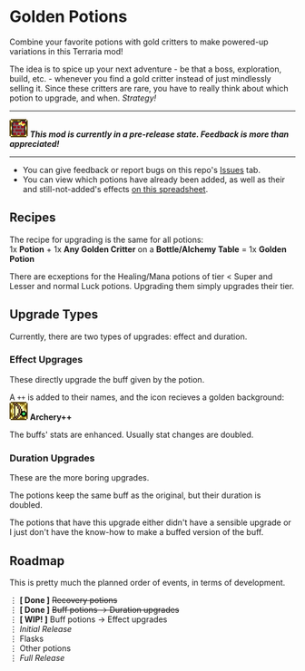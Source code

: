 # Golden Potions
 Combine your favorite potions with gold critters to make powered-up variations in this Terraria mod!
 
 The idea is to spice up your next adventure - be that a boss, exploration, build, etc. - whenever you find a gold critter instead of just mindlessly selling it.
 Since these critters are rare, you have to really think about which potion to upgrade, and when. _Strategy!_
 
---
![](/Buffs/GoldenBuilder.png)
***This mod is currently in a pre-release state. Feedback is more than appreciated!***

---
- You can give feedback or report bugs on this repo's [Issues] tab.
- You can view which potions have already been added, as well as their and still-not-added's effects [on this spreadsheet].

## Recipes
The recipe for upgrading is the same for all potions: \
1x **Potion** + 1x **Any Golden Critter** on a **Bottle/Alchemy Table** = 1x **Golden Potion**

There are ecxeptions for the Healing/Mana potions of tier < Super and Lesser and normal Luck potions.
Upgrading them simply upgrades their tier.

## Upgrade Types
Currently, there are two types of upgrades: effect and duration.

### Effect Upgrages
These directly upgrade the buff given by the potion.

A `++` is added to their names, and the icon recieves a golden background: \
![](/Buffs/GoldenArchery.png) **Archery++**

The buffs' stats are enhanced. Usually stat changes are doubled.

### Duration Upgrades
These are the more boring upgrades.

The potions keep the same buff as the original, but their duration is doubled.

The potions that have this upgrade either didn't have a sensible upgrade or I just don't have the know-how to make a buffed version of the buff.

## Roadmap
This is pretty much the planned order of events, in terms of development.

⋮ **[ Done ]** ~~Recovery potions~~ \
⋮ **[ Done ]** ~~Buff potions → Duration upgrades~~\
⋮ **[ WIP! ]** Buff potions → Effect upgrades \
⋮ _Initial Release_ \
⋮ Flasks \
⋮ Other potions \
⋮ _Full Release_

<!-- References -->
[Issues]: https://github.com/ThEnderYoshi/GoldenPotions/issues
[on this spreadsheet]: https://docs.google.com/spreadsheets/d/13Rf7amRmZ5BQ9ff4huThX_5zWy-YvyDq9t4nt_nuqg8/edit?usp=sharing
